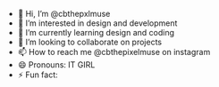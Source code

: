 - 👋 Hi, I’m @cbthepxlmuse
- 👀 I’m interested in design and development
- 🌱 I’m currently learning design and coding 
- 💞️ I’m looking to collaborate on projects
- 📫 How to reach me @cbthepixelmuse on instagram
- 😄 Pronouns: IT GIRL
- ⚡ Fun fact: 

<!---
cbthepxlmuse/cbthepxlmuse is a ✨ special ✨ repository because its `README.md` (this file) appears on your GitHub profile.
You can click the Preview link to take a look at your changes.
--->
